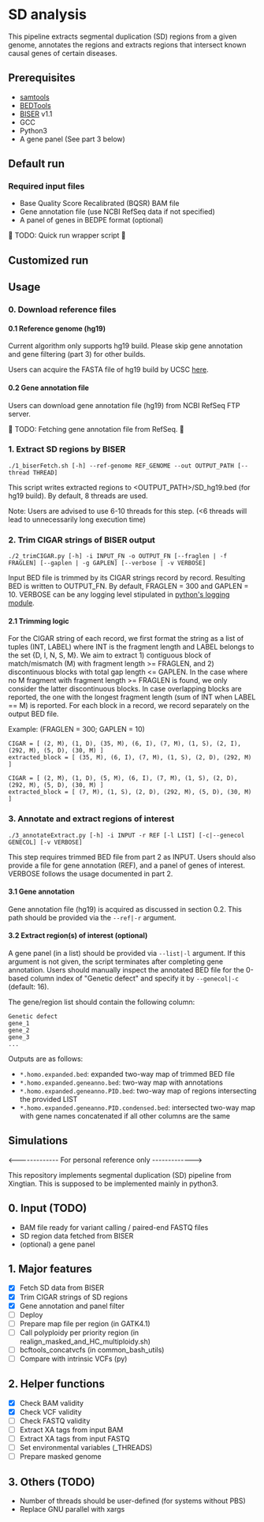 # SD analysis

This pipeline extracts segmental duplication (SD) regions from a given genome, annotates the regions and extracts regions that intersect known causal genes of certain diseases. 

## Prerequisites
* [samtools](http://www.htslib.org/)
* [BEDTools](https://bedtools.readthedocs.io/en/latest/)
* [BISER](https://github.com/0xTCG/biser) v1.1
* GCC
* Python3
* A gene panel (See part 3 below)

## Default run
### Required input files
* Base Quality Score Recalibrated (BQSR) BAM file
* Gene annotation file (use NCBI RefSeq data if not specified)
* A panel of genes in BEDPE format (optional)

:crystal_ball: TODO: Quick run wrapper script :crystal_ball:

## Customized run
## Usage
### 0. Download reference files
#### 0.1 Reference genome (hg19)
Current algorithm only supports hg19 build. Please skip gene annotation and gene filtering (part 3) for other builds. 

Users can acquire the FASTA file of hg19 build by UCSC [here](https://github.com/creggian/ucsc-hg19-fasta).

#### 0.2 Gene annotation file
Users can download gene annotation file (hg19) from NCBI RefSeq FTP server. 

:crystal_ball: TODO: Fetching gene annotation file from RefSeq. :crystal_ball:

### 1. Extract SD regions by BISER
```{bash}
./1_biserFetch.sh [-h] --ref-genome REF_GENOME --out OUTPUT_PATH [--thread THREAD]
```
This script writes extracted regions to <OUTPUT_PATH>/SD_hg19.bed (for hg19 build). By default, 8 threads are used.

Note: Users are advised to use 6-10 threads for this step. (<6 threads will lead to unnecessarily long execution time)

### 2. Trim CIGAR strings of BISER output
```{bash}
./2_trimCIGAR.py [-h] -i INPUT_FN -o OUTPUT_FN [--fraglen | -f  FRAGLEN] [--gaplen | -g GAPLEN] [--verbose | -v VERBOSE]
```
Input BED file is trimmed by its CIGAR strings record by record. Resulting BED is written to OUTPUT_FN. By default, FRAGLEN = 300 and GAPLEN = 10. VERBOSE can be any logging level stipulated in [python's logging module](https://docs.python.org/3/library/logging.html#logging-levels).

#### 2.1 Trimming logic
For the CIGAR string of each record, we first format the string as a list of tuples (INT, LABEL) where INT is the fragment length and LABEL belongs to the set {D, I, N, S, M}. We aim to extract 1) contiguous block of match/mismatch (M) with fragment length >= FRAGLEN, and 2) discontinuous blocks with total gap length <= GAPLEN. In the case where no M fragment with fragment length >= FRAGLEN is found, we only consider the latter discontinuous blocks. In case overlapping blocks are
reported, the one with the longest fragment length (sum of INT when LABEL == M) is reported. For each block in a record, we record separately on the output BED file.

Example: (FRAGLEN = 300; GAPLEN = 10)
```{python3}
CIGAR = [ (2, M), (1, D), (35, M), (6, I), (7, M), (1, S), (2, I), (292, M), (5, D), (30, M) ]
extracted_block = [ (35, M), (6, I), (7, M), (1, S), (2, D), (292, M) ]
```

```{python3}
CIGAR = [ (2, M), (1, D), (5, M), (6, I), (7, M), (1, S), (2, D), (292, M), (5, D), (30, M) ]
extracted_block = [ (7, M), (1, S), (2, D), (292, M), (5, D), (30, M) ]
```

### 3. Annotate and extract regions of interest 
```{bash}
./3_annotateExtract.py [-h] -i INPUT -r REF [-l LIST] [-c|--genecol GENECOL] [-v VERBOSE]
```
This step requires trimmed BED file from part 2 as INPUT. Users should also provide a file for gene annotation (REF), and a panel of genes of interest. VERBOSE follows the usage documented in part 2.

#### 3.1 Gene annotation
Gene annotation file (hg19) is acquired as discussed in section 0.2. This path should be provided via the `--ref|-r` argument.

#### 3.2 Extract region(s) of interest (optional)
A gene panel (in a list) should be provided via `--list|-l` argument. If this argument is not given, the script terminates after completing gene annotation. Users should manually inspect the annotated BED file for the 0-based column index of "Genetic defect" and specify it by `--genecol|-c` (default: 16).

The gene/region list should contain the following column:
```{latex}
Genetic defect
gene_1
gene_2
gene_3
...
```
Outputs are as follows:
* `*.homo.expanded.bed`: expanded two-way map of trimmed BED file
* `*.homo.expanded.geneanno.bed`: two-way map with annotations
* `*.homo.expanded.geneanno.PID.bed`: two-way map of regions intersecting the provided LIST
* `*.homo.expanded.geneanno.PID.condensed.bed`: intersected two-way map with gene names concatenated if all other columns are the same

## Simulations
<TODO>

<------------- For personal reference only ------------->

This repository implements segmental duplication (SD) pipeline from Xingtian. This is supposed to be implemented mainly in python3.

## 0. Input (TODO)
* BAM file ready for variant calling / paired-end FASTQ files
* SD region data fetched from BISER
* (optional) a gene panel

## 1. Major features
- [x] Fetch SD data from BISER
- [x] Trim CIGAR strings of SD regions
- [x] Gene annotation and panel filter
- [ ] Deploy
- [ ] Prepare map file per region (in GATK4.1)
- [ ] Call polyploidy per priority region (in realign_masked_and_HC_multiploidy.sh)
- [ ] bcftools_concatvcfs (in common_bash_utils)
- [ ] Compare with intrinsic VCFs (py)

## 2. Helper functions
- [x] Check BAM validity
- [x] Check VCF validity
- [ ] Check FASTQ validity
- [ ] Extract XA tags from input BAM
- [ ] Extract XA tags from input FASTQ
- [ ] Set environmental variables (\_THREADS)
- [ ] Prepare masked genome

## 3. Others (TODO)
* Number of threads should be user-defined (for systems without PBS)
* Replace GNU parallel with xargs
